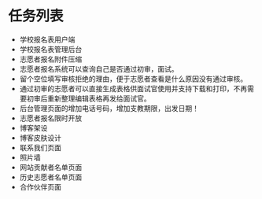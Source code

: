 # 任务列表
 * 学校报名表用户端
 * 学校报名表管理后台
 * 志愿者报名附件压缩 
 * 志愿者报名系统可以查询自己是否通过初审，面试。
 * 留个空位填写审核拒绝的理由，便于志愿者查看是什么原因没有通过审核。
 * 通过初审的志愿者可以直接生成表格供面试官使用并支持下载和打印，不再需要初审后重新整理编辑表格再发给面试官。
 * 后台管理页面的增加电话号码，增加支教期限，出发日期！
 * 志愿者报名限时开放
 * 博客架设
 * 博客皮肤设计
 * 联系我们页面
 * 照片墙
 * 网站贡献者名单页面
 * 历史志愿者名单页面
 * 合作伙伴页面
